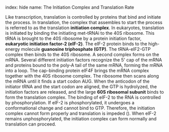 index: hide
name: The Initiation Complex and Translation Rate

Like transcription, translation is controlled by proteins that bind and initiate the process. In translation, the complex that assembles to start the process is referred to as the translation  **initiation complex**. In eukaryotes, translation is initiated by binding the initiating met-tRNAi to the 40S ribosome. This tRNA is brought to the 40S ribosome by a protein initiation factor,  **eukaryotic initiation factor-2 (eIF-2)**. The eIF-2 protein binds to the high-energy molecule  **guanosine triphosphate (GTP)**. The tRNA-eIF2-GTP complex then binds to the 40S ribosome. A second complex forms on the mRNA. Several different initiation factors recognize the 5' cap of the mRNA and proteins bound to the poly-A tail of the same mRNA, forming the mRNA into a loop. The cap-binding protein eIF4F brings the mRNA complex together with the 40S ribosome complex. The ribosome then scans along the mRNA until it finds a start codon AUG. When the anticodon of the initiator tRNA and the start codon are aligned, the GTP is hydrolyzed, the initiation factors are released, and the large  **60S ribosomal subunit** binds to form the translation complex. The binding of eIF-2 to the RNA is controlled by phosphorylation. If eIF-2 is phosphorylated, it undergoes a conformational change and cannot bind to GTP. Therefore, the initiation complex cannot form properly and translation is impeded (). When eIF-2 remains unphosphorylated, the initiation complex can form normally and translation can proceed.
